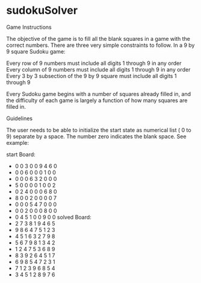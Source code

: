 # sudokuSolver
Game Instructions

The objective of the game is to fill all the blank squares in a game with the correct numbers. There are three very simple constraints to follow. In a 9 by 9 square Sudoku game:

Every row of 9 numbers must include all digits 1 through 9 in any order
Every column of 9 numbers must include all digits 1 through 9 in any order
Every 3 by 3 subsection of  the 9 by 9 square must include all digits 1 through 9

Every Sudoku game begins with a number of squares already filled in, and the difficulty of each game is largely a function of how many squares are filled in. 

  
Guidelines

The user needs to be able to initialize the start state as numerical list ( 0 to 9) separate by a space. The number zero indicates the blank space. See example: 

start Board: 
- 0 0 3 0 0 9 4 6 0
- 0 0 6 0 0 0 1 0 0
- 0 0 0 6 3 2 0 0 0
- 5 0 0 0 0 1 0 0 2
- 0 2 4 0 0 0 6 8 0
- 8 0 0 2 0 0 0 0 7
- 0 0 0 5 4 7 0 0 0
- 0 0 2 0 0 0 8 0 0
- 0 4 5 1 0 0 9 0 0 
solved Board:
- 2 7 3 8 1 9 4 6 5
- 9 8 6 4 7 5 1 2 3
- 4 5 1 6 3 2 7 9 8
- 5 6 7 9 8 1 3 4 2
- 1 2 4 7 5 3 6 8 9
- 8 3 9 2 6 4 5 1 7
- 6 9 8 5 4 7 2 3 1
- 7 1 2 3 9 6 8 5 4
- 3 4 5 1 2 8 9 7 6

